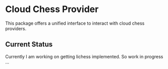 # Cloud Chess Provider
This package offers a unified interface to interact with cloud chess providers.

## Current Status

Currently I am working on getting lichess implemented. So work in progress ...